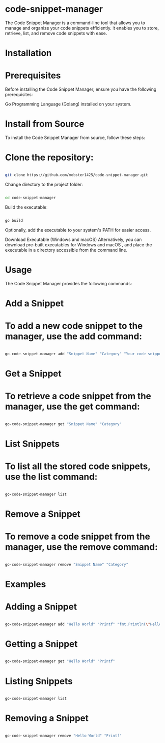 # code-snippet-manager

The Code Snippet Manager is a command-line tool that allows you to manage and organize your code snippets efficiently. It enables you to store, retrieve, list, and remove code snippets with ease.

# Installation


# Prerequisites


Before installing the Code Snippet Manager, ensure you have the following prerequisites:

Go Programming Language (Golang) installed on your system.



# Install from Source
To install the Code Snippet Manager from source, follow these steps:

# Clone the repository:

``` bash

git clone https://github.com/mobster1425/code-snippet-manager.git
```
Change directory to the project folder:

``` bash

cd code-snippet-manager

```
Build the executable:

``` bash

go build

```


Optionally, add the executable to your system's PATH for easier access.

Download Executable (Windows and macOS)
Alternatively, you can download pre-built executables for Windows and macOS , and place the executable in a directory accessible from the command line.

# Usage
The Code Snippet Manager provides the following commands:

# Add a Snippet
# To add a new code snippet to the manager, use the add command:

``` bash

go-code-snippet-manager add "Snippet Name" "Category" "Your code snippet here"

```

# Get a Snippet
# To retrieve a code snippet from the manager, use the get command:

``` bash

go-code-snippet-manager get "Snippet Name" "Category"

```
# List Snippets
# To list all the stored code snippets, use the list command:

``` bash

go-code-snippet-manager list

```

# Remove a Snippet
# To remove a code snippet from the manager, use the remove command:

``` bash

go-code-snippet-manager remove "Snippet Name" "Category"

```

# Examples
# Adding a Snippet
``` bash

go-code-snippet-manager add "Hello World" "Printf" "fmt.Println(\"Hello, World!\")"

```
# Getting a Snippet
``` bash

go-code-snippet-manager get "Hello World" "Printf"

```
# Listing Snippets


```bash

go-code-snippet-manager list

```
# Removing a Snippet


```bash

go-code-snippet-manager remove "Hello World" "Printf"

```
